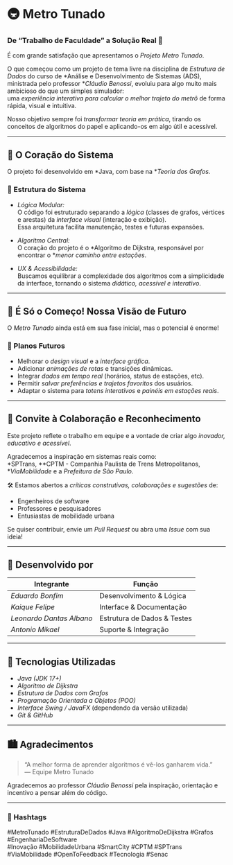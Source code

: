 # 🚇 Metro Tunado  
### De “Trabalho de Faculdade” a Solução Real 🚀

É com grande satisfação que apresentamos o *Projeto Metro Tunado*.

O que começou como um projeto de tema livre na disciplina de *Estrutura de Dados* do curso de *Análise e Desenvolvimento de Sistemas (ADS), ministrada pelo professor **Cláudio Benossi*, evoluiu para algo muito mais ambicioso do que um simples simulador:  
uma *experiência interativa para calcular o melhor trajeto do metrô* de forma rápida, visual e intuitiva.

Nosso objetivo sempre foi *transformar teoria em prática*, tirando os conceitos de algoritmos do papel e aplicando-os em algo útil e acessível.

---

## 🧠 O Coração do Sistema

O projeto foi desenvolvido em *Java, com base na **Teoria dos Grafos*.

### 🔹 Estrutura do Sistema
- *Lógica Modular:*  
  O código foi estruturado separando a *lógica* (classes de grafos, vértices e arestas) da *interface visual* (interação e exibição).  
  Essa arquitetura facilita manutenção, testes e futuras expansões.

- *Algoritmo Central:*  
  O coração do projeto é o *Algoritmo de Dijkstra, responsável por encontrar o **menor caminho entre estações*.

- *UX & Acessibilidade:*  
  Buscamos equilibrar a complexidade dos algoritmos com a simplicidade da interface, tornando o sistema *didático, acessível e interativo*.

---

## 🚀 É Só o Começo! Nossa Visão de Futuro

O *Metro Tunado* ainda está em sua fase inicial, mas o potencial é enorme!

### 🔮 Planos Futuros
- Melhorar o *design visual* e a *interface gráfica*.  
- Adicionar *animações de rotas* e transições dinâmicas.  
- Integrar *dados em tempo real* (horários, status de estações, etc).  
- Permitir *salvar preferências e trajetos favoritos* dos usuários.  
- Adaptar o sistema para *totens interativos* e *painéis em estações reais*.

---

## 💬 Convite à Colaboração e Reconhecimento

Este projeto reflete o trabalho em equipe e a vontade de criar algo *inovador, educativo e acessível*.

Agradecemos a inspiração em sistemas reais como:  
*SPTrans, **CPTM - Companhia Paulista de Trens Metropolitanos, **ViaMobilidade* e a *Prefeitura de São Paulo*.

🛠 Estamos abertos a *críticas construtivas, colaborações e sugestões* de:
- Engenheiros de software  
- Professores e pesquisadores  
- Entusiastas de mobilidade urbana  

Se quiser contribuir, envie um *Pull Request* ou abra uma *Issue* com sua ideia!

---

## 👥 Desenvolvido por

| Integrante | Função |
|-------------|---------|
| *Eduardo Bonfim* | Desenvolvimento & Lógica |
| *Kaique Felipe* | Interface & Documentação |
| *Leonardo Dantas Albano* | Estrutura de Dados & Testes |
| *Antonio Mikael* | Suporte & Integração |

---

## 🧩 Tecnologias Utilizadas

- *Java (JDK 17+)*
- *Algoritmo de Dijkstra*
- *Estrutura de Dados com Grafos*
- *Programação Orientada a Objetos (POO)*
- *Interface Swing / JavaFX* (dependendo da versão utilizada)
- *Git & GitHub*

---

## 🏙 Agradecimentos

> “A melhor forma de aprender algoritmos é vê-los ganharem vida.”  
> — Equipe Metro Tunado

Agradecemos ao professor *Cláudio Benossi* pela inspiração, orientação e incentivo a pensar além do código.

---

### 🧭 Hashtags

#MetroTunado #EstruturaDeDados #Java #AlgoritmoDeDijkstra #Grafos #EngenhariaDeSoftware  
#Inovação #MobilidadeUrbana #SmartCity #CPTM #SPTrans #ViaMobilidade #OpenToFeedback #Tecnologia #Senac
